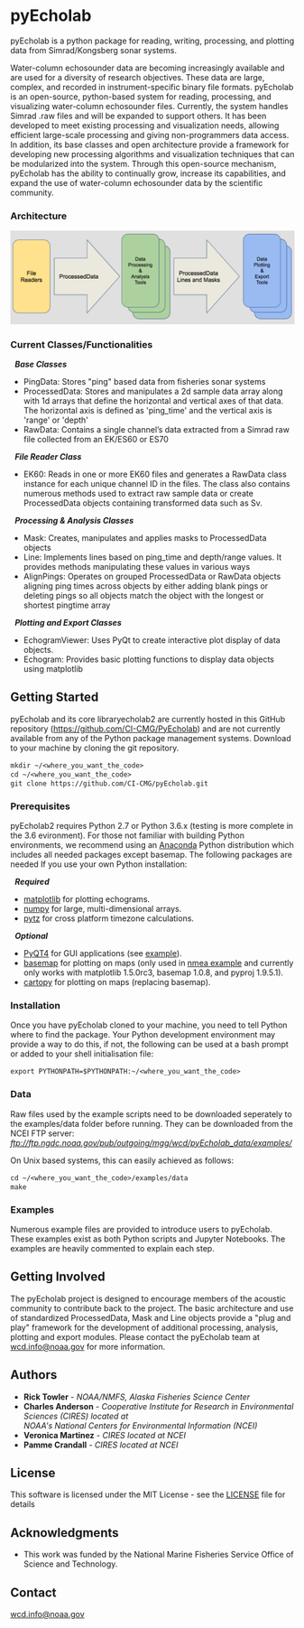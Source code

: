 # pyEcholab

pyEcholab is a python package for reading, writing, processing, and plotting data from Simrad/Kongsberg sonar systems.

Water-column echosounder data are becoming increasingly available and are used for a diversity of research objectives. These data are large, complex, and recorded in instrument-specific binary file formats. pyEcholab is an open-source, python-based system for reading, processing, and visualizing water-column echosounder files. Currently, the system handles Simrad .raw files and will be expanded to support others. It has been developed to meet existing processing and visualization needs, allowing efficient large-scale processing and giving non-programmers data access. In addition, its base classes and open architecture provide a framework for developing new processing algorithms and visualization techniques that can be modularized into the system. Through this open-source mechanism, pyEcholab has the ability to continually grow, increase its capabilities, and expand the use of water-column echosounder data by the scientific community.

### Architecture

![architecture diagram](images/architecture.png)


### Current Classes/Functionalities

&nbsp;&nbsp;**_Base Classes_**  
* PingData: Stores "ping" based data from fisheries sonar systems
* ProcessedData: Stores and manipulates a 2d sample data array along with 1d arrays that define the horizontal and vertical axes of that data. The horizontal axis is defined as 'ping_time' and the vertical axis is 'range' or 'depth'
* RawData: Contains a single channel’s data extracted from a Simrad raw file collected from an EK/ES60 or ES70

&nbsp;&nbsp;**_File Reader Class_**
* EK60: Reads in one or more EK60 files and generates a RawData class instance for each unique channel ID in the files. The class also contains numerous methods used to extract raw sample data or create ProcessedData objects containing transformed data such as Sv.

&nbsp;&nbsp;**_Processing & Analysis Classes_**
* Mask: Creates, manipulates and applies masks to ProcessedData objects
* Line: Implements lines based on ping_time and depth/range values. It provides methods manipulating these values in various ways
* AlignPings: Operates on grouped ProcessedData or RawData objects aligning ping times across objects by either adding blank pings or deleting pings so all objects match the object with the longest or shortest pingtime array

&nbsp;&nbsp;**_Plotting and Export Classes_** 
* EchogramViewer: Uses PyQt to create interactive plot display of data objects. 
* Echogram: Provides basic plotting functions to display data objects using matplotlib

## Getting Started


pyEcholab and its core libraryecholab2 are currently hosted in this GitHub
repository (https://github.com/CI-CMG/PyEcholab) and are not currently 
available from any of the Python package management systems.
Download to your machine by cloning the git repository.

```
mkdir ~/<where_you_want_the_code>
cd ~/<where_you_want_the_code>
git clone https://github.com/CI-CMG/pyEcholab.git
```

### Prerequisites

pyEcholab2 requires Python 2.7 or Python 3.6.x (testing is more complete in the 3.6 evironment). For those not familiar with building Python environments, we recommend using an [Anaconda](https://www.anaconda.com/download/) Python distribution which includes all needed packages except basemap. The following packages are needed If you use your own Python installation: 

&nbsp;&nbsp;**_Required_**
* [matplotlib](https://matplotlib.org/) for plotting echograms.
* [numpy](http://www.numpy.org/) for large, multi-dimensional arrays.
* [pytz](http://pytz.sourceforge.net/) for cross platform timezone calculations.

&nbsp;&nbsp;**_Optional_**
* [PyQT4](https://wiki.python.org/moin/PyQt4) for GUI applications (see [example](https://github.com/CI-CMG/PyEcholab2/blob/master/examples/qt_echogram_viewer.py)).
* [basemap](https://matplotlib.org/basemap/) for plotting on maps (only used in [nmea example](https://github.com/CI-CMG/PyEcholab2/blob/master/examples/nmea_example.py) and currently only works with matplotlib 1.5.0rc3, basemap 1.0.8, and pyproj 1.9.5.1).
* [cartopy](https://scitools.org.uk/cartopy/docs/v0.15/installing.html#installing) for plotting on maps (replacing basemap).

### Installation

Once you have pyEcholab cloned to your machine, you need to tell Python where to find the package. Your Python development environment may provide a way to do this, if not, the following can be used at a bash prompt or added to
your shell initialisation file:

```
export PYTHONPATH=$PYTHONPATH:~/<where_you_want_the_code>
```

### Data
Raw files used by the example scripts need to be downloaded seperately to the examples/data folder before running. They can be downloaded from the NCEI FTP server: *ftp://ftp.ngdc.noaa.gov/pub/outgoing/mgg/wcd/pyEcholab_data/examples/*  
  
On Unix based systems, this can easily achieved as follows:

```
cd ~/<where_you_want_the_code>/examples/data
make
```

### Examples
Numerous example files are provided to introduce users to pyEcholab. These examples exist as both Python scripts and Jupyter Notebooks. The examples are heavily commented to explain each step.

## Getting Involved
The pyEcholab project is designed to encourage members of the acoustic community to contribute back to the project. The basic architecture and use of standardized ProcessedData, Mask and Line objects provide a "plug and play" framework for the development of additional processing, analysis, plotting and export modules. Please contact the pyEcholab team at [wcd.info@noaa.gov](mailto:wcd.info@noaa.gov) for more information.

## Authors

* **Rick Towler** - _NOAA/NMFS, Alaska Fisheries Science Center_
* **Charles Anderson** - _Cooperative Institute for Research in Environmental Sciences (CIRES) located at  
NOAA's National Centers for Environmental Information (NCEI)_
* **Veronica Martinez** - _CIRES located at NCEI_
* **Pamme Crandall** - _CIRES located at NCEI_

## License

This software is licensed under the MIT License - see the
[LICENSE](LICENSE) file for details

## Acknowledgments

* This work was funded by the National Marine Fisheries Service Office of Science and Technology.

## Contact
[wcd.info@noaa.gov](mailto:wcd.info@noaa.gov)